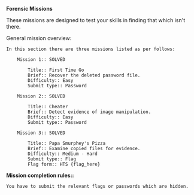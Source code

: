 <b>Forensic Missions</b><br>

These missions are designed to test your skills in finding that which isn't there.

General mission overview:
	
	In this section there are three missions listed as per follows:
    	
        Mission 1:: SOLVED
        
        	Title:: First Time Go
            Brief:: Recover the deleted password file.
            Difficulty:: Easy
            Submit type:: Password
            
        Mission 2:: SOLVED
        
        	Title:: Cheater
            Brief:: Detect evidence of image manipulation.
            Difficulty:: Easy
            Submit type:: Password
            
        Mission 3:: SOLVED
        
        	Title:: Papa Smurphey's Pizza
            Brief:: Examine copied files for evidence.
            Difficulty:: Medium - Hard
            Submit type:: Flag 
            Flag form:: HTS {flag_here}

<b>Mission completion rules::</b>

	You have to submit the relevant flags or passwords which are hidden.

